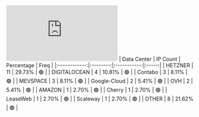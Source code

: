 ![Diagramm](https://github.com/obajay/StateSync-snapshots/blob/main/Projects/Regen/1/README.md)
| Data Center | IP Count | Percentage | Freq |
|:------------:|:--------:|:-----------:|:-----:|
| HETZNER | 11 | 29.73% | 🟢 |
| DIGITALOCEAN | 4 | 10.81% | 🟢 |
| Contabo | 3 | 8.11% | 🟢 |
| MEVSPACE | 3 | 8.11% | 🟢 |
| Google-Cloud | 2 | 5.41% | 🟢 |
| OVH | 2 | 5.41% | 🟢 |
| AMAZON | 1 | 2.70% | 🟢 |
| Cherry | 1 | 2.70% | 🟢 |
| LeaseWeb | 1 | 2.70% | 🟢 |
| Scaleway | 1 | 2.70% | 🟢 |
| OTHER | 8 | 21.62% | 🟢 |